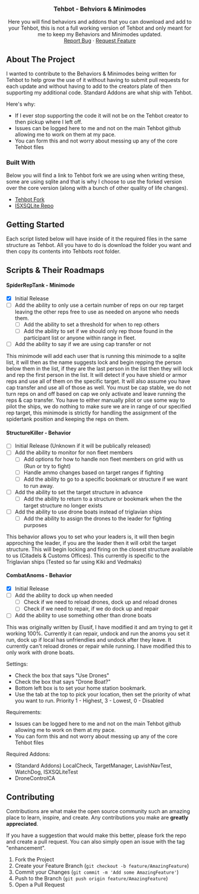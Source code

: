 <a id="readme-top"></a>

  <h3 align="center">Tehbot - Behviors & Minimodes</h3>

  <p align="center">
    Here you will find behaviors and addons that you can download and add to your Tehbot, this is not a full working version of Tehbot and only meant for me to keep my Behaviors and Minimodes updated.
    <br />
    <a href="https://github.com/othneildrew/Best-README-Template/issues/new?labels=bug&template=bug-report---.md">Report Bug</a>
    &middot;
    <a href="https://github.com/othneildrew/Best-README-Template/issues/new?labels=enhancement&template=feature-request---.md">Request Feature</a>
  </p>
</div>

<!-- ABOUT THE PROJECT -->
## About The Project

I wanted to contribute to the Behaviors & Minimodes being written for Tehbot to help grow the use of it without having to submit pull requests for each update and without having to add to the creators plate of then supporting my additional code. Standard Addons are what ship with Tehbot. 

Here's why:
* If I ever stop supporting the code it will not be on the Tehbot creator to then pickup where I left off.
* Issues can be logged here to me and not on the main Tehbot github allowing me to work on them at my pace.
* You can form this and not worry about messing up any of the core Tehbot files

### Built With

Below you will find a link to Tehbot fork we are using when writing these, some are using sqlite and that is why I choose to use the forked version over the core version (along with a bunch of other quality of life changes).

* [Tehbot Fork](https://github.com/Francisco-Franks/Tehbot)
* [ISXSQLite Repo](https://github.com/isxGames/isxSQLite)

<!-- GETTING STARTED -->
## Getting Started

Each script listed below will have inside of it the required files in the same structure as Tehbot. All you have to do is download the folder you want and then copy its contents into Tehbots root folder.

## Scripts & Their Roadmaps

<h4>SpiderRepTank - Minimode</h4>

- [X] Initial Release
- [ ] Add the ability to only use a certain number of reps on our rep target leaving the other reps free to use as needed on anyone who needs them.
    - [ ] Add the ability to set a threshold for when to rep others
    - [ ] Add the ability to set if we should only rep those found in the participant list or anyone within range in fleet.
- [ ] Add the ability to say if we are using cap transfer or not

<p>
This minimode will add each user that is running this minimode to a sqlite list, it will then as the name suggests lock and begin repping the person below them in the list, if they are the last person in the list then they will lock and rep the first person in the list. It will detect if you have shield or armor reps and use all of them on the specific target. It will also assume you have cap transfer and use all of those as well. You must be cap stable, we do not turn reps on and off based on cap we only activate and leave running the reps & cap transfer. You have to either manually pilot or use some way to pilot the ships, we do nothing to make sure we are in range of our specified rep target, this minimode is strictly for handling the assignment of the spidertank position and keeping the reps on them. 
<br />
</p>

<h4>StructureKiller - Behavior</h4>

- [ ] Initial Release (Unknown if it will be publically released)
- [ ] Add the ability to monitor for non fleet members
    - [ ] Add options for how to handle non fleet members on grid with us (Run or try to fight)
    - [ ] Handle ammo changes based on target ranges if fighting
    - [ ] Add the ability to go to a specific bookmark or structure if we want to run away.
- [ ] Add the ability to set the target structure in advance
    - [ ] Add the ability to return to a structure or bookmark when the the target structure no longer exists
- [ ] Add the ability to use drone boats instead of triglavian ships
    - [ ] Add the ability to assign the drones to the leader for fighting purposes

<p>
This behavior allows you to set who your leaders is, it will then begin approching the leader, if you are the leader then it will orbit the target structure. This will begin locking and firing on the closest structure available to us (Citadels & Customs Offices). This currently is specific to the Triglavian ships (Tested so far using Kiki and Vedmaks)
<br />
</p>

<h4>CombatAnoms - Behavior</h4>

- [X] Initial Release 
- [ ] Add the ability to dock up when needed
    - [ ] Check if we need to reload drones, dock up and reload drones
    - [ ] Check if we need to repair, if we do dock up and repair
- [ ] Add the ability to use something other than drone boats

<p>
This was originally written by Elusif, I have modified it and am trying to get it working 100%. Currently it can repair, undock and run the anoms you set it run, dock up if local has unfriendlies and undock after they leave. It currently can't reload drones or repair while running. I have modified this to only work with drone boats. 
</p>

Settings:
* Check the box that says "Use Drones"
* Check the box that says "Drone Boat?"
* Bottom left box is to set your home station bookmark.
*  Use the tab at the top to pick your location, then set the priority of what you want to run. Priority 1 - Highest, 3 - Lowest, 0 - Disabled

Requirements:
* Issues can be logged here to me and not on the main Tehbot github allowing me to work on them at my pace.
* You can form this and not worry about messing up any of the core Tehbot files

Required Addons:
* (Standard Addons) LocalCheck, TargetManager, LavishNavTest, WatchDog, ISXSQLiteTest
* DroneControlCA

<!-- CONTRIBUTING -->
## Contributing

Contributions are what make the open source community such an amazing place to learn, inspire, and create. Any contributions you make are **greatly appreciated**.

If you have a suggestion that would make this better, please fork the repo and create a pull request. You can also simply open an issue with the tag "enhancement".

1. Fork the Project
2. Create your Feature Branch (`git checkout -b feature/AmazingFeature`)
3. Commit your Changes (`git commit -m 'Add some AmazingFeature'`)
4. Push to the Branch (`git push origin feature/AmazingFeature`)
5. Open a Pull Request
